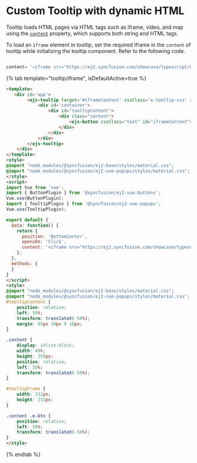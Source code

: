 # Custom Tooltip with dynamic HTML

Tooltip loads HTML pages via HTML tags such as iframe, video, and map using the [`content`](https://ej2.syncfusion.com/vue/documentation/api/tooltip/#content) property, which supports both string and HTML tags.

To load an `iframe` element in tooltip, set the required iframe in the `content` of tooltip while initializing the tooltip component. Refer to the following code.

```typescript

content= '<iframe src="https://ej2.syncfusion.com/showcase/typescript/expensetracker/#/dashboard"></iframe>

```

{% tab template="tooltip/iframe", isDefaultActive=true %}

```html
<template>
   <div id='app'>
        <ejs-tooltip target='#iframeContent' cssClass='e-tooltip-css' ref="tooltipTitle" :position='position' :opensOn='opensOn' :content='content'>
            <div id='container'>
                <div id="tooltipContent">
                    <div class="content">
                        <ejs-button cssClass="text" id="iframeContent">Embedded Iframe</ejs-button>
                    </div>
                </div>
            </div>
        </ejs-tooltip>
    </div>
</template>
<style>
@import "node_modules/@syncfusion/ej2-base/styles/material.css";
@import "node_modules/@syncfusion/ej2-vue-popups/styles/material.css";
</style>
<script>
import Vue from 'vue';
import { ButtonPlugin } from '@syncfusion/ej2-vue-buttons';
Vue.use(ButtonPlugin);
import { TooltipPlugin } from '@syncfusion/ej2-vue-popups';
Vue.use(TooltipPlugin);

export default {
  data: function() {
    return {
      position: 'BottomCenter',
      opensOn: 'Click',
      content: '<iframe src="https://ej2.syncfusion.com/showcase/typescript/expensetracker/#/dashboard"></iframe>'
    };
  },
  methods: {
  }
}
</script>
<style>
@import "node_modules/@syncfusion/ej2-base/styles/material.css";
@import "node_modules/@syncfusion/ej2-vue-popups/styles/material.css";
#tooltipContent {
    position: relative;
    left: 50%;
    transform: translateX(-50%);
    margin: 65px 10px 0 10px;
}

.content {
    display: inline-block;
    width: 49%;
    height: 250px;
    position: relative;
    left: 50%;
    transform: translateX(-50%);
}

#tooltipFrame {
    width: 332px;
    height: 233px;
}

.content .e-btn {
    position: relative;
    left: 50%;
    transform: translateX(-50%);
}
</style>

```

{% endtab %}